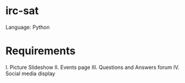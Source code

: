 # irc-sat
Language: Python

# Requirements
  I. Picture Slideshow
  II. Events page
  III. Questions and Answers forum
  IV. Social media display
